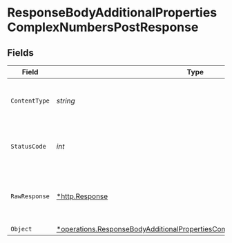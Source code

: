 # ResponseBodyAdditionalPropertiesComplexNumbersPostResponse


## Fields

| Field                                                                                                                                                                          | Type                                                                                                                                                                           | Required                                                                                                                                                                       | Description                                                                                                                                                                    |
| ------------------------------------------------------------------------------------------------------------------------------------------------------------------------------ | ------------------------------------------------------------------------------------------------------------------------------------------------------------------------------ | ------------------------------------------------------------------------------------------------------------------------------------------------------------------------------ | ------------------------------------------------------------------------------------------------------------------------------------------------------------------------------ |
| `ContentType`                                                                                                                                                                  | *string*                                                                                                                                                                       | :heavy_check_mark:                                                                                                                                                             | HTTP response content type for this operation                                                                                                                                  |
| `StatusCode`                                                                                                                                                                   | *int*                                                                                                                                                                          | :heavy_check_mark:                                                                                                                                                             | HTTP response status code for this operation                                                                                                                                   |
| `RawResponse`                                                                                                                                                                  | [*http.Response](https://pkg.go.dev/net/http#Response)                                                                                                                         | :heavy_check_mark:                                                                                                                                                             | Raw HTTP response; suitable for custom response parsing                                                                                                                        |
| `Object`                                                                                                                                                                       | [*operations.ResponseBodyAdditionalPropertiesComplexNumbersPostResponseBody](../../../pkg/models/operations/responsebodyadditionalpropertiescomplexnumberspostresponsebody.md) | :heavy_minus_sign:                                                                                                                                                             | OK                                                                                                                                                                             |